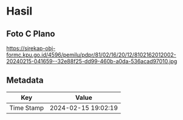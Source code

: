 # Hasil

## Foto C Plano

https://sirekap-obj-formc.kpu.go.id/4596/pemilu/pdpr/81/02/16/20/12/8102162012002-20240215-041659--32e88f25-dd99-460b-a0da-536acad97010.jpg


## Metadata

| Key        | Value               |
| ---------- | ------------------- |
| Time Stamp | 2024-02-15 19:02:19 |



